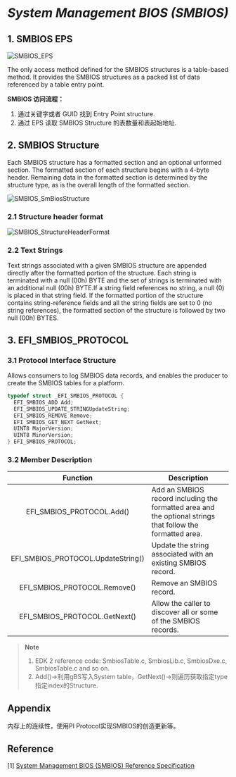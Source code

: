 <!--
 * @FileName: SMBIOS.md
 * @Author: Alen luojiaming299@163.com
 * @CreateTime: 2022-10-01 12:48:41
 * @LastEditTime: 2022-10-20 22:17:02
 * Copyright (c) 2022 by Alen, All Rights Reserved.
-->

# <center>*System Management BIOS (SMBIOS)*</center>

## 1. SMBIOS EPS

![SMBIOS_EPS](https://cdn.jsdelivr.net/gh/Alen-Leo/Images/SMBIOS_EPS.png)

The only access method defined for the SMBIOS structures is a table-based method. It provides the SMBIOS structures as a packed list of data referenced by a table entry point.

**SMBIOS 访问流程：**

1. 通过关键字或者 GUID 找到 Entry Point structure.
2. 通过 EPS 读取 SMBIOS Structure 的表数量和表起始地址.

## 2. SMBIOS Structure
Each SMBIOS structure has a formatted section and an optional unformed section. The formatted section of each structure begins with a 4-byte header. Remaining data in the formatted section is determined by the structure type, as is the overall length of the formatted section.

![SMBIOS_SmBiosStructure](https://cdn.jsdelivr.net/gh/Alen-Leo/Images/SMBIOS_SmBiosStructure.png)

### 2.1 Structure header format
![SMBIOS_StructureHeaderFormat](https://cdn.jsdelivr.net/gh/Alen-Leo/Images/SMBIOS_StructureHeaderFormat.png)
### 2.2 Text Strings
Text strings associated with a given SMBIOS structure are appended directly after the formatted portion of the structure. Each string is terminated with a null (00h) BYTE and the set of strings is terminated with an additional null (00h) BYTE.If a string field references no string, a null (0) is placed in that string field. If the formatted portion of the structure contains string-reference fields and all the string fields are set to 0 (no string references), the formatted section of the structure is followed by two null (00h) BYTES.
## 3. EFI_SMBIOS_PROTOCOL
### 3.1 Protocol Interface Structure
Allows consumers to log SMBIOS data records, and enables the producer to create the SMBIOS tables for a platform.
```C
typedef struct _EFI_SMBIOS_PROTOCOL {
  EFI_SMBIOS_ADD Add;
  EFI_SMBIOS_UPDATE_STRINGUpdateString;
  EFI_SMBIOS_REMOVE Remove;
  EFI_SMBIOS_GET_NEXT GetNext;
  UINT8 MajorVersion;
  UINT8 MinorVersion;
} EFI_SMBIOS_PROTOCOL;
```
### 3.2 Member Description
| Function | Description |
| :---: | --- |
| EFI_SMBIOS_PROTOCOL.Add() | Add an SMBIOS record including the formatted area and the optional strings that follow the formatted area.|
| EFI_SMBIOS_PROTOCOL.UpdateString() | Update the string associated with an existing SMBIOS record. |
| EFI_SMBIOS_PROTOCOL.Remove() | Remove an SMBIOS record. |
| EFI_SMBIOS_PROTOCOL.GetNext() | Allow the caller to discover all or some of the SMBIOS records. |
> **Note**
> 1. EDK 2 reference code: SmbiosTable.c, SmbiosLib.c, SmbiosDxe.c, SmbiosTable.c and so on.
> 2. Add()->利用gBS写入System table，GetNext()->则遍历获取指定type指定index的Structure.

## Appendix
内存上的连续性，使用PI Protocol实现SMBIOS的创造更新等。

## Reference
[1] [System Management BIOS (SMBIOS) Reference Specification](https://www.dmtf.org/standards/smbios)



